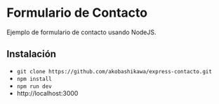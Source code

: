 # Formulario de Contacto

Ejemplo de formulario de contacto usando NodeJS.

## Instalación

- `git clone https://github.com/akobashikawa/express-contacto.git`
- `npm install`
- `npm run dev`
- http://localhost:3000
